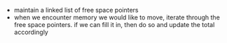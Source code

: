 - maintain a linked list of free space pointers
- when we encounter memory we would like to move, iterate through the free space pointers. if we can fill it in, then do so and update the total accordingly